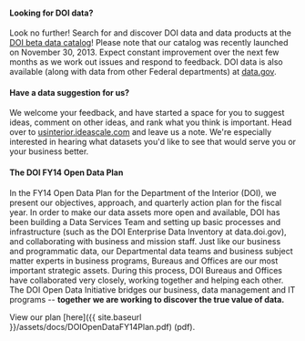 #### Looking for DOI data?

Look no further! Search for and discover DOI data and data products at the [DOI beta data catalog](http://data.doi.gov/)! Please note that our catalog was recently launched on November 30, 2013. Expect constant improvement over the next few months as we work out issues and respond to feedback. DOI data is also available (along with data from other Federal departments) at [data.gov](http://www.data.gov/).


#### Have a data suggestion for us?

We welcome your feedback, and have started a space for you to suggest ideas, comment on other ideas, and rank what you think is important. Head over to [usinterior.ideascale.com](http://usinterior.ideascale.com/) and leave us a note. We're especially interested in hearing what datasets you'd like to see that would serve you or your business better.


#### The DOI FY14 Open Data Plan

In the FY14 Open Data Plan for the Department of the Interior (DOI), we present our objectives, approach, and quarterly action plan for the fiscal year. In order to make our data assets more open and available, DOI has been building a Data Services Team and setting up basic processes and infrastructure (such as the DOI Enterprise Data Inventory at data.doi.gov), and collaborating with business and mission staff. Just like our business and programmatic data, our Departmental data teams and business subject matter experts in business programs, Bureaus and Offices are our most important strategic assets. During this process, DOI Bureaus and Offices have collaborated very closely, working together and helping each other. The DOI Open Data Initiative bridges our business, data management and IT programs -- **together we are working to discover the true value of data.**

View our plan [here]({{ site.baseurl }}/assets/docs/DOIOpenDataFY14Plan.pdf) (pdf).

